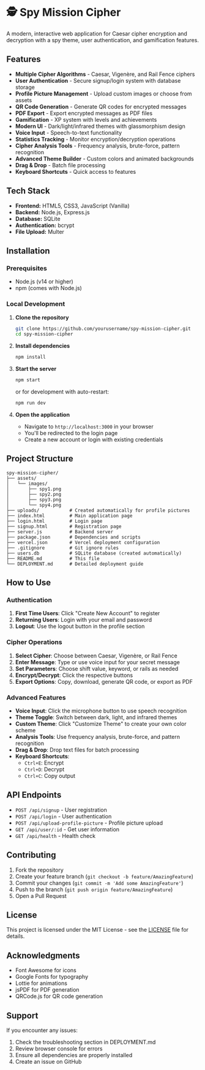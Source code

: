 # 🕵️ Spy Mission Cipher

A modern, interactive web application for Caesar cipher encryption and decryption with a spy theme, user authentication, and gamification features.

##  Features

-  **Multiple Cipher Algorithms** - Caesar, Vigenère, and Rail Fence ciphers
-  **User Authentication** - Secure signup/login system with database storage
-  **Profile Picture Management** - Upload custom images or choose from assets
-  **QR Code Generation** - Generate QR codes for encrypted messages
-  **PDF Export** - Export encrypted messages as PDF files
-  **Gamification** - XP system with levels and achievements
-  **Modern UI** - Dark/light/infrared themes with glassmorphism design
-  **Voice Input** - Speech-to-text functionality
-  **Statistics Tracking** - Monitor encryption/decryption operations
-  **Cipher Analysis Tools** - Frequency analysis, brute-force, pattern recognition
-  **Advanced Theme Builder** - Custom colors and animated backgrounds
-  **Drag & Drop** - Batch file processing
-  **Keyboard Shortcuts** - Quick access to features

##  Tech Stack

- **Frontend:** HTML5, CSS3, JavaScript (Vanilla)
- **Backend:** Node.js, Express.js
- **Database:** SQLite
- **Authentication:** bcrypt
- **File Upload:** Multer

##  Installation

### Prerequisites
- Node.js (v14 or higher)
- npm (comes with Node.js)

### Local Development
1. **Clone the repository**
   ```bash
   git clone https://github.com/yourusername/spy-mission-cipher.git
   cd spy-mission-cipher
   ```

2. **Install dependencies**
   ```bash
   npm install
   ```

3. **Start the server**
   ```bash
   npm start
   ```
   or for development with auto-restart:
   ```bash
   npm run dev
   ```

4. **Open the application**
   - Navigate to `http://localhost:3000` in your browser
   - You'll be redirected to the login page
   - Create a new account or login with existing credentials

##  Project Structure

```
spy-mission-cipher/
├── assets/
│   └── images/
│       ├── spy1.png
│       ├── spy2.png
│       ├── spy3.png
│       └── spy4.png
├── uploads/           # Created automatically for profile pictures
├── index.html         # Main application page
├── login.html         # Login page
├── signup.html        # Registration page
├── server.js          # Backend server
├── package.json       # Dependencies and scripts
├── vercel.json        # Vercel deployment configuration
├── .gitignore         # Git ignore rules
├── users.db           # SQLite database (created automatically)
├── README.md          # This file
└── DEPLOYMENT.md      # Detailed deployment guide
```

##  How to Use

### Authentication
1. **First Time Users**: Click "Create New Account" to register
2. **Returning Users**: Login with your email and password
3. **Logout**: Use the logout button in the profile section

### Cipher Operations
1. **Select Cipher**: Choose between Caesar, Vigenère, or Rail Fence
2. **Enter Message**: Type or use voice input for your secret message
3. **Set Parameters**: Choose shift value, keyword, or rails as needed
4. **Encrypt/Decrypt**: Click the respective buttons
5. **Export Options**: Copy, download, generate QR code, or export as PDF

### Advanced Features
- **Voice Input**: Click the microphone button to use speech recognition
- **Theme Toggle**: Switch between dark, light, and infrared themes
- **Custom Theme**: Click "Customize Theme" to create your own color scheme
- **Analysis Tools**: Use frequency analysis, brute-force, and pattern recognition
- **Drag & Drop**: Drop text files for batch processing
- **Keyboard Shortcuts**: 
  - `Ctrl+E`: Encrypt
  - `Ctrl+D`: Decrypt
  - `Ctrl+C`: Copy output

##  API Endpoints

- `POST /api/signup` - User registration
- `POST /api/login` - User authentication
- `POST /api/upload-profile-picture` - Profile picture upload
- `GET /api/user/:id` - Get user information
- `GET /api/health` - Health check

##  Contributing

1. Fork the repository
2. Create your feature branch (`git checkout -b feature/AmazingFeature`)
3. Commit your changes (`git commit -m 'Add some AmazingFeature'`)
4. Push to the branch (`git push origin feature/AmazingFeature`)
5. Open a Pull Request

##  License

This project is licensed under the MIT License - see the [LICENSE](LICENSE) file for details.

##  Acknowledgments

- Font Awesome for icons
- Google Fonts for typography
- Lottie for animations
- jsPDF for PDF generation
- QRCode.js for QR code generation

##  Support

If you encounter any issues:
1. Check the troubleshooting section in DEPLOYMENT.md
2. Review browser console for errors
3. Ensure all dependencies are properly installed
4. Create an issue on GitHub 

